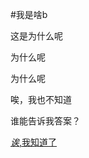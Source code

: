 #我是啥b

这是为什么呢

为什么呢

为什么呢

唉，我也不知道

谁能告诉我答案？

[_诶_,我知道了](https://www.bilibili.com/video/BV1uT4y1P7CX)
